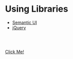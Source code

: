 # Using Libraries
- [Semantic UI](https://semantic-ui.com/)
- [jQuery](https://jquery.com/)

<br>
<br>

[Click Me!](https://realblueta.github.io/)
